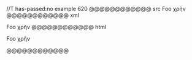 //T has-passed:no
example 620
@@@@@@@@@@@@ src
Foo χρῆν
@@@@@@@@@@@@ xml
<?xml version="1.0" encoding="UTF-8"?>
<!DOCTYPE document SYSTEM "CommonMark.dtd">
<document xmlns="http://commonmark.org/xml/1.0">
  <paragraph>
    <text>Foo χρῆν</text>
  </paragraph>
</document>
@@@@@@@@@@@@ html
<p>Foo χρῆν</p>
@@@@@@@@@@@@
